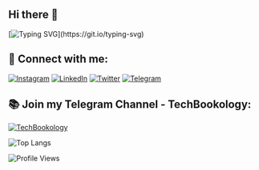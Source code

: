 ## Hi there 👋
[![Typing SVG](https://readme-typing-svg.herokuapp.com?font=Fira+Code&pause=1000&color=F70000&width=435&lines=Hey+There!+I'm+Mehdi+Jafari!;Welcome+to+my+GitHub+Profile!)](https://git.io/typing-svg)


## 📢 Connect with me:

[![Instagram](https://img.shields.io/badge/Instagram-E4405F?style=for-the-badge&logo=instagram&logoColor=white)](https://instagram.com/mehdijafari7_)
[![LinkedIn](https://img.shields.io/badge/LinkedIn-0077B5?style=for-the-badge&logo=linkedin&logoColor=white)](https://linkedin.com/in/mahdijafari7)
[![Twitter](https://img.shields.io/badge/Twitter-1DA1F2?style=for-the-badge&logo=twitter&logoColor=white)](https://twitter.com/mehdijafari7_)
[![Telegram](https://img.shields.io/badge/Telegram-26A5E4?style=for-the-badge&logo=telegram&logoColor=white)](https://t.me/mehdijafarii7)

## 📚 Join my Telegram Channel - **TechBookology**:
[![TechBookology](https://img.shields.io/badge/TechBookology-Programming%20Books-blue?style=for-the-badge&logo=telegram&logoColor=white)](https://t.me/TechBookology)


![Top Langs](https://github-readme-stats.vercel.app/api/top-langs/?username=mahdi-jafari7&layout=compact&theme=dark)


![Profile Views](https://komarev.com/ghpvc/?username=mahdi-jafari7&color=blue&style=flat)





<!--
**mahdi-jafari7/mahdi-jafari7** is a ✨ _special_ ✨ repository because its `README.md` (this file) appears on your GitHub profile.

in badan ezafe she
![GitHub Stats](https://github-readme-stats.vercel.app/api?username=mahdi-jafari7&show_icons=true&theme=radical)


Here are some ideas to get you started:

- 🔭 I’m currently working on ...
- 🌱 I’m currently learning ...
- 👯 I’m looking to collaborate on ...
- 🤔 I’m looking for help with ...
- 💬 Ask me about ...
- 📫 How to reach me: ...
- 😄 Pronouns: ...
- ⚡ Fun fact: ...
-->
